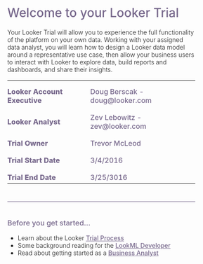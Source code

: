 <div style="width:85%">
<h1 style="padding-bottom:0px;color:#76678b;font-weight:500">Welcome to your Looker Trial</h1>
<p style="font-weight: 300">Your Looker Trial will allow you to experience the full functionality of the platform on your own data.  Working with your assigned data analyst, you will learn how to design a Looker data model around a representative use case, then allow your business users to interact with Looker to explore data, build reports and dashboards, and share their insights.</p>
<div >
<table style="width:100%;border-left:none;border:none;font-size:16px;" >
  <tr style="border-left:none;padding-left:0px;">
    <td style="font-weight:800;padding-top:15px;color:#76678b;border:none;padding-left:0px;">Looker Account Executive</td>
    <td style="font-weight:500;padding-top:15px;color:#76678b;border:none;">Doug Berscak - doug@looker.com</td> 
  </tr>
  <tr>
    <td style="font-weight:800;padding-top:15px;color:#76678b;border:none;padding-left:0px;">Looker Analyst</td>
    <td style="font-weight:500;padding-top:15px;color:#76678b;border:none;">Zev Lebowitz - zev@looker.com</td> 
  </tr>
  <tr>
    <td style="font-weight:800;padding-top:15px;color:#76678b;border:none;padding-left:0px;">Trial Owner</td>
    <td style="font-weight:500;padding-top:15px;color:#76678b;border:none;">Trevor McLeod</td> 
  </tr>
  <tr>
    <td style="font-weight:800;padding-top:15px;color:#76678b;border:none;padding-left:0px;">Trial Start Date</td>
    <td style="font-weight:500;padding-top:15px;color:#76678b;border:none">3/4/2016</td> 
  </tr>
  <tr>
    <td style="font-weight:800;padding-top:15px;color:#76678b;border:none;padding-left:0px;">Trial End Date</td>
    <td style="font-weight:500;padding-top:15px;color:#76678b;border:none">3/25/3016</td> 
  </tr>
</table>
</div>
<div style="background-color:#76678b;height:1px;width:100%;margin-top:40px"></div>
<h3 style="font-weight:500;padding-top:15px;color:#76678b;">Before you get started...</h3>
<!--<h3>-->

<ul style="font-weight: 300">
<li>Learn about the Looker <a href="2_trial_process.md" style="font-weight:500;color:#76678b;text-decoration:underline;">Trial Process</a>
</td> </li>
<li>  Some background reading for the 
  <a href="3_lookml_developer_101.md" style="font-weight:500;color:#76678b;text-decoration:underline;">LookML Developer</a>
  </li>
<li>Read about getting started as a <a href="4_business_analyst_101.md" style="font-weight:500;color:#76678b;text-decoration:underline;">Business Analyst</a></li>

</ul>



</div>
